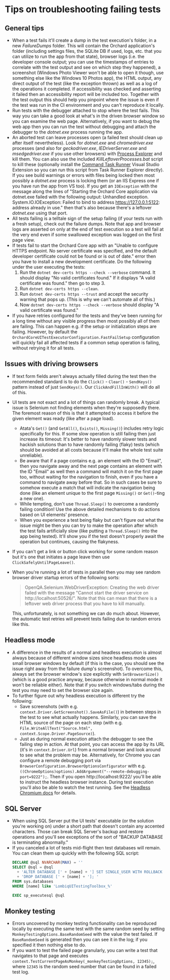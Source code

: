 # Tips on troubleshooting failing tests



## General tips

- When a test fails it'll create a dump in the test execution's folder, in a new *FailureDumps* folder. This will contain the Orchard application's folder (including settings files, the SQLite DB if used, logs, etc. that you can utilize to run the app from that state), browser logs (i.e. the developer console output; you can use the timestamps of entries to correlate with the test output and see on which step they happened), a screenshot (Windows Photo Viewer won't be able to open it though, use something else like the Windows 10 Photos app), the HTML output, any direct output of the test (like the exception thrown) as well as a log of the operations it completed. If accessibility was checked and asserting it failed then an accessibility report will be included too. Together with the test output this should help you pinpoint where the issue is even if the test was run in the CI environment and you can't reproduce it locally.
- Run tests with the debugger attached to stop where the test fails. This way you can take a good look at what's in the driven browser window so you can examine the web page. Alternatively, if you want to debug the web app then you can run the test without debugging and attach the debugger to the *dotnet.exe* process running the app.
- An aborted test can leave processes open (a failed test should clean up after itself nevertheless). Look for *dotnet.exe* and *chromedriver.exe* processes (and also for *geckodriver.exe*, *IEDriverServer.exe* and *msedgedriver.exe* if you use other browsers) with [Process Explorer](https://docs.microsoft.com/en-us/sysinternals/downloads/process-explorer) and kill them. You can also use the included *KillLeftoverProcesses.bat* script to kill these (optionally install the [Command Task Runner](https://marketplace.visualstudio.com/items?itemName=MadsKristensen.CommandTaskRunner) Visual Studio Extension so you can run this script from Task Runner Explorer directly). If you see build warnings or errors with files being locked then most possibly a *dotnet.exe* process is locking them (or an IIS Express one if you have run the app from VS too). If you get an `IOException` with the message along the lines of "Starting the Orchard Core application via dotnet.exe failed with the following output: Unhandled exception. System.IO.IOException: Failed to bind to address https://127.0.0.1:5122: address already in use." then that's also because there's a leftover *dotnet.exe* using that port.
- All tests failing is a telltale sign of the setup failing (if your tests run with a fresh setup), check out the failure dumps. Note that app and browser logs are asserted on only at the end of test execution so a test will fail at the very end even if some swallowed exception was logged on the first page view.
- If tests fail to start the Orchard Core app with an "Unable to configure HTTPS endpoint. No server certificate was specified, and the default developer certificate could not be found or is out of date." error then you have to install a new development certificate. Do the following under the user executing the tests:
    1. Run the `dotnet dev-certs https --check --verbose` command. It should display "No valid certificates found." If it displays "A valid certificate was found." then go to step 3.
    2. Run `dotnet dev-certs https --clean`.
    3. Run `dotnet dev-certs https --trust` and accept the security warning that pops up. (This is why we can't automate all of this.)
    4. Now `dotnet dev-certs https --check --verbose` should display "A valid certificate was found."
- If you have retries configured for the tests and they've been running for a long time without any visible progress then most possibly all of them are failing. This can happen e.g. if the setup or initialization steps are failing. However, by default the `OrchardCoreUITestExecutorConfiguration.FastFailSetup` configuration will quickly fail all affected tests if a common setup operation is failing, without retrying it for all tests.


## Issues with driving browsers

- If text form fields aren't always actually filled during the test then the recommended standard is to do the `Click()` - `Clear()` - `SendKeys()` pattern instead of just `SendKeys()`. Our `ClickAndFillInWith()` will do all of this.
- UI tests are not exact and a lot of things can randomly break. A typical issue is Selenium not finding elements when they're supposedly there. The foremost reason of this is that it attempted to access it before the given element was ready (like after a page load).
  - Atata's `Get()` (and `GetAll()`, `Exists()`, `Missing()`) includes retry logic specifically for this. If some slow operation is still failing then just increase its timeout: It's better to have randomly slower tests and hackish solutions than to have randomly failing (flaky) tests (which should be avoided at all costs because it'll make the whole test suite unreliable).
  - Be aware that if a page contains e.g. an element with the ID "Email", then you navigate away and the next page contains an element with the ID "Email" as well then a command will match it on the first page too, without waiting for the navigation to finish, even if you have a command to navigate away before that. So in such cases be sure to somehow execute a match that will indicate the navigation being done (like an element unique to the first page `Missing()` or `Get()`-ting a new one).
  - While tempting, don't use `Thread.Sleep()` to overcome a randomly failing condition! Use the above detailed mechanisms to do actions based on UI elements' presence.
  - When you experience a test being flaky but can't figure out what the issue might be then you can try to make the operation after which the test fails artificially slow (like putting a `Thread.Sleep()` into the app being tested). It'll show you if the test doesn't properly await the operation but continues, causing the flakyness.
- If you can't get a link or button click working for some random reason but it's one that initiates a page leave then use `ClickSafelyUntilPageLeave()`.
- When you're running a lot of tests in parallel then you may see random browser driver startup errors of the following sorts: 
  > OpenQA.Selenium.WebDriverException: Creating the web driver failed with the message "Cannot start the driver service on http://localhost:50526/". Note that this can mean that there is a leftover web driver process that you have to kill manually.
  
    This, unfortunately, is not something we can do much about. However, the automatic test retries will prevent tests failing due to random errors like this.


## Headless mode

- A difference in the results of a normal and headless execution is almost always because of different window sizes since headless mode uses small browser windows by default (if this is the case, you should see the issue right away from the failure dump's screenshot). To overcome this, always set the browser window's size explicitly with `SetBrowserSize()` (which is a good practice anyway, because otherwise in normal mode it won't be reliable either). Note that if you switch windows/tabs during the test you may need to set the browser size again. 
- To further figure out why headless execution is different try the following:
  - Save screenshots (with e.g. `context.Driver.GetScreenshot().SaveAsFile()`) in between steps in the test to see what actually happens. Similarly, you can save the HTML source of the page on each step (with e.g. `File.WriteAllText("Source.html", context.Scope.Driver.PageSource)`).
  - Just as during normal execution attach the debugger to see the failing step in action. At that point, you can access the app by its URL (it's in `context.Driver.Url`) from a normal browser and look around to see what the problem may be. Alternatively, for Chrome you can configure a remote debugging port via `BrowserConfiguration.BrowserOptionsConfigurator` with e.g. `((ChromeOptions)options).AddArgument("--remote-debugging-port=9222");`. Then if you open http://localhost:9222/ you'll be able to instruct the headless browser instance. During test execution you'll also be able to watch the test running. See the [Headless Chromium docs](https://chromium.googlesource.com/chromium/src/+/lkgr/headless/README.md) for details.


## SQL Server

- When using SQL Server put the UI tests' executable (or the solution you're working on) under a short path that doesn't contain any accented characters. Those can break SQL Server's backup and restore operations and you'll see exceptions of the sort of "BACKUP DATABASE is terminating abnormally."
- If you canceled a lot of tests mid-flight then test databases will remain. You can clean them up quickly with the following SQL script:
    ```sql
    DECLARE @sql NVARCHAR(MAX) = ''
    SELECT @sql = @sql 
      + 'ALTER DATABASE [' + [name] + '] SET SINGLE_USER WITH ROLLBACK IMMEDIATE; '
      + 'DROP DATABASE [' + [name] + ']; '
    FROM sys.databases 
    WHERE [name] like 'LombiqUITestingToolbox_%'

    EXEC sp_executesql @sql 
    ```


## Monkey testing

- Errors uncovered by monkey testing functionality can be reproduced locally by executing the same test with the same random seed by setting `MonkeyTestingOptions.BaseRandomSeed` with the value the test failed. If `BaseRandomSeed` is generated then you can see it in the log; if you specified it then nothing else to do.
- If you want to test the failed page granularly, you can write a test that navigates to that page and executes `context.TestCurrentPageAsMonkey(_monkeyTestingOptions, 12345);`, where `12345` is the random seed number that can be found in a failed test log.
